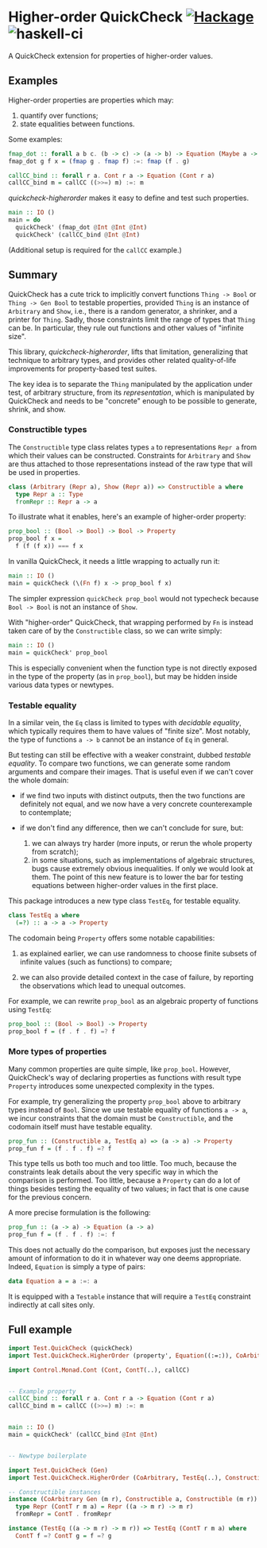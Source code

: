 # Higher-order QuickCheck [![Hackage](https://img.shields.io/hackage/v/quickcheck-higherorder.svg)](https://hackage.haskell.org/package/quickcheck-higherorder) ![haskell-ci](https://github.com/Lysxia/quickcheck-higherorder/actions/workflows/haskell-ci.yml/badge.svg)

A QuickCheck extension for properties of higher-order values.

## Examples

Higher-order properties are properties which may:

1. quantify over functions;
2. state equalities between functions.

Some examples:

```haskell
fmap_dot :: forall a b c. (b -> c) -> (a -> b) -> Equation (Maybe a -> Maybe c)
fmap_dot g f x = (fmap g . fmap f) :=: fmap (f . g)

callCC_bind :: forall r a. Cont r a -> Equation (Cont r a)
callCC_bind m = callCC ((>>=) m) :=: m
```

*quickcheck-higherorder* makes it easy to define and test such properties.

```haskell
main :: IO ()
main = do
  quickCheck' (fmap_dot @Int @Int @Int)
  quickCheck' (callCC_bind @Int @Int)
```

(Additional setup is required for the `callCC` example.)

## Summary

QuickCheck has a cute trick to implicitly convert functions
`Thing -> Bool` or `Thing -> Gen Bool` to testable properties,
provided `Thing` is an instance of `Arbitrary` and `Show`,
i.e., there is a random generator, a shrinker, and a printer for `Thing`.
Sadly, those constraints limit the range of types that `Thing` can be.
In particular, they rule out functions and other values of "infinite size".

This library, *quickcheck-higherorder*, lifts that limitation, generalizing
that technique to arbitrary types, and provides other related quality-of-life
improvements for property-based test suites.

The key idea is to separate the `Thing` manipulated by the application under
test, of arbitrary structure, from its *representation*, which is manipulated
by QuickCheck and needs to be "concrete" enough to be possible to generate,
shrink, and show.

### Constructible types

The `Constructible` type class relates types `a` to representations
`Repr a` from which their values can be constructed.
Constraints for `Arbitrary` and `Show` are thus attached to those
representations instead of the raw type that will be used in properties.

```haskell
class (Arbitrary (Repr a), Show (Repr a)) => Constructible a where
  type Repr a :: Type
  fromRepr :: Repr a -> a
```

To illustrate what it enables, here's an example of higher-order property:

```haskell
prop_bool :: (Bool -> Bool) -> Bool -> Property
prop_bool f x =
  f (f (f x)) === f x
```

In vanilla QuickCheck, it needs a little wrapping to actually run it:

```haskell
main :: IO ()
main = quickCheck (\(Fn f) x -> prop_bool f x)
```

The simpler expression `quickCheck prop_bool` would not typecheck
because `Bool -> Bool` is not an instance of `Show`.

With "higher-order" QuickCheck, that wrapping performed by `Fn` is instead
taken care of by the `Constructible` class, so we can write simply:

```haskell
main :: IO ()
main = quickCheck' prop_bool
```

This is especially convenient when the function type is not
directly exposed in the type of the property (as in `prop_bool`),
but may be hidden inside various data types or newtypes.

### Testable equality

In a similar vein, the `Eq` class is limited to types with
*decidable equality*,
which typically requires them to have values of "finite size".
Most notably, the type of functions `a -> b` cannot be an instance of `Eq` in
general.

But testing can still be effective with a weaker constraint, dubbed
*testable equality*. To compare two functions, we can generate some random
arguments and compare their images.
That is useful even if we can't cover the whole domain:

- if we find two inputs with distinct outputs, then the two functions
  are definitely not equal, and we now have a very concrete counterexample to
  contemplate;
- if we don't find any difference, then we can't conclude for sure, but:

    1. we can always try harder (more inputs, or rerun the whole property from
       scratch);
    2. in some situations, such as implementations of algebraic structures,
       bugs cause extremely obvious inequalities. If only we would look at them.
       The point of this new feature is to lower the bar for testing equations
       between higher-order values in the first place.

This package introduces a new type class `TestEq`, for testable equality.

```haskell
class TestEq a where
  (=?) :: a -> a -> Property
```

The codomain being `Property` offers some notable capabilities:

1. as explained earlier, we can use randomness to choose finite subsets
   of infinite values (such as functions) to compare;

2. we can also provide detailed context in the case of failure,
   by reporting the observations which lead to unequal outcomes.

For example, we can rewrite `prop_bool` as an algebraic property of functions
using `TestEq`:

```haskell
prop_bool :: (Bool -> Bool) -> Property
prop_bool f = (f . f . f) =? f
```

### More types of properties

Many common properties are quite simple, like `prop_bool`.
However, QuickCheck's way of declaring properties as functions with result type
`Property` introduces some unexpected complexity in the types.

For example, try generalizing the property `prop_bool` above to
arbitrary types instead of `Bool`.
Since we use testable equality of functions `a -> a`, we incur constraints that
the domain must be `Constructible`, and the codomain itself must have
testable equality.

```haskell
prop_fun :: (Constructible a, TestEq a) => (a -> a) -> Property
prop_fun f = (f . f . f) =? f
```

This type tells us both too much and too little.
Too much, because the constraints leak details about the very specific
way in which the comparison is performed. Too little, because a `Property`
can do a lot of things besides testing the equality of two values;
in fact that is one cause for the previous concern.

A more precise formulation is the following:

```haskell
prop_fun :: (a -> a) -> Equation (a -> a)
prop_fun f = (f . f . f) :=: f
```

This does not actually do the comparison, but exposes just the necessary
amount of information to do it in whatever way one deems appropriate.
Indeed, `Equation` is simply a type of pairs:

```haskell
data Equation a = a :=: a
```

It is equipped with a `Testable` instance that will require a `TestEq`
constraint indirectly at call sites only.

## Full example

```haskell
import Test.QuickCheck (quickCheck)
import Test.QuickCheck.HigherOrder (property', Equation((:=:)), CoArbitrary)

import Control.Monad.Cont (Cont, ContT(..), callCC)


-- Example property
callCC_bind :: forall r a. Cont r a -> Equation (Cont r a)
callCC_bind m = callCC ((>>=) m) :=: m


main :: IO ()
main = quickCheck' (callCC_bind @Int @Int)


-- Newtype boilerplate

import Test.QuickCheck (Gen)
import Test.QuickCheck.HigherOrder (CoArbitrary, TestEq(..), Constructible(..))

-- Constructible instances
instance (CoArbitrary Gen (m r), Constructible a, Constructible (m r)) => Constructible (ContT r m a) where
  type Repr (ContT r m a) = Repr ((a -> m r) -> m r)
  fromRepr = ContT . fromRepr

instance (TestEq ((a -> m r) -> m r)) => TestEq (ContT r m a) where
  ContT f =? ContT g = f =? g
```
